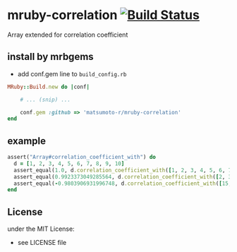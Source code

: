# mruby-correlation   [![Build Status](https://travis-ci.org/matsumoto-r/mruby-correlation.svg?branch=master)](https://travis-ci.org/matsumoto-r/mruby-correlation)

Array extended for correlation coefficient

## install by mrbgems
- add conf.gem line to `build_config.rb`

```ruby
MRuby::Build.new do |conf|

    # ... (snip) ...

    conf.gem :github => 'matsumoto-r/mruby-correlation'
end
```

## example

```ruby
assert("Array#correlation_coefficient_with") do
  d = [1, 2, 3, 4, 5, 6, 7, 8, 9, 10]
  assert_equal(1.0, d.correlation_coefficient_with([1, 2, 3, 4, 5, 6, 7, 8, 9, 10]))
  assert_equal(0.9923373049285564, d.correlation_coefficient_with([2, 3, 3, 4, 6, 7, 8, 9, 10, 11]))
  assert_equal(-0.9803906931996748, d.correlation_coefficient_with([15, 13, 12, 12, 10, 10, 8, 7, 4, 3]))
end
```

## License
under the MIT License:
- see LICENSE file
